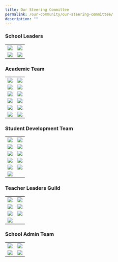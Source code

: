 ```yaml
---
title: Our Steering Committee
permalink: /our-community/our-steering-committee/
description: ""
---
```

<h3>School Leaders</h3>

<table>
<tbody>
  <tr>
    <td><img src="/images/School%20Leaders/mr%20eddie%20foo.jpg"></td>
		<td><img src="/images/School%20Leaders/ms%20lynette%20fernandez.jpg"></td>
  </tr>
  <tr>
    <td><img src="/images/School%20Leaders/mr%20sunny%20ho.jpg"></td>
    <td><img src="/images/School%20Leaders/mr%20martin%20velan%20anthony.jpg"></td>
  </tr>
</tbody>
</table>

<h3>Academic Team</h3>

<table>
<tbody>
  <tr>
    <td><img src="/images/Teaching%20Staff/2023_ms%20ong%20chor%20meng.jpg"></td> <td><img src="/images/Teaching%20Staff/2023_mdm%20shanthi%20deenathayalan.jpg">
  </td></tr>
  <tr>
    <td><img src="/images/Teaching%20Staff/2023_mdm%20lye%20choon%20hwan-final.jpg"></td>
    <td><img src="/images/Teaching%20Staff/2023_mrs%20lee%20peck%20har-final.jpg"></td>
  </tr>
  <tr>
    <td><img src="/images/Teaching%20Staff/2023_mrs%20rachel%20long.jpg"></td>
    <td><img src="/images/Teaching%20Staff/2023_mr%20jeremy%20lee-final.jpg"></td>
  </tr>
  <tr>
		<td><img src="/images/Teaching%20Staff/2023_ms%20madhavi%20chandramohan.jpg"></td>
		<td><img src="/images/Teaching%20Staff/2023_mr%20vemalan%20s_o%20elangovan.jpg"></td>
  </tr>
	<tr>
    <td><img src="/images/Teaching%20Staff/2023_ms%20felicia%20ong.jpg"></td>
    <td><img src="/images/Teaching%20Staff/2023_mdm%20shireen%20chong.jpg"></td>
  </tr>
	<tr>
    <td><img src="/images/Teaching%20Staff/2023_mrs%20pearl%20phua-final.jpg"></td>
    <td><img src="/images/Teaching%20Staff/2023_mrs%20pamela%20chan.jpg"></td>
  </tr>
</tbody>
</table>

<h3>Student Development Team</h3>

<table>
<tbody>
	<tr>
    <td><img src="/images/Teaching%20Staff/2023_mr%20johnson%20chee.jpg"></td>
    <td><img src="/images/Teaching%20Staff/2023_ms%20brindha%20sankar-final.jpg"></td>
  </tr>
	<tr>
    <td><img src="/images/Teaching%20Staff/2023_mrs%20debbie%20lau.jpg"></td>
    <td><img src="/images/Teaching%20Staff/2023_mrs%20cheah-loo%20yin%20hui.jpg"></td>
	</tr>
  <tr>
    <td><img src="/images/Teaching%20Staff/2023_mr%20muhammad%20bin%20ali.jpg"></td>
    <td><img src="/images/Teaching%20Staff/2023_mr%20joe%20choo-final.jpg"></td>
  </tr>
  <tr>
    <td><img src="/images/Teaching%20Staff/2023_mrs%20premila%20onyekachi.jpg"></td>
    <td><img src="/images/Teaching%20Staff/2023_mrs%20lim-chew%20hua%20jie.jpg"></td>
  </tr>
  <tr>
    <td><img src="/images/Teaching%20Staff/2023_mdm%20suzana%20bte%20suah.jpg"></td>
    <td><img src="/images/Teaching%20Staff/2023_mr%20vincent%20poh.jpg"></td>
  </tr>
  <tr>
    <td><img src="/images/Teaching%20Staff/2023_ms%20toh%20xiao%20ting.jpg"></td>
  </tr>
</tbody>
</table>

<h3>Teacher Leaders Guild</h3>

<table>
<tbody>
  <tr>
    <td><img src="/images/Teaching%20Staff/2023_mrs%20lek%20seok%20buay.jpg"></td>
    <td><img src="/images/Teaching%20Staff/2023_mrs%20s%20nirmala-final.jpg"></td>
  </tr>
	<tr>
    <td><img src="/images/Teaching%20Staff/2023_mrs%20usha%20surendran-final.jpg"></td>
    <td><img src="/images/Teaching%20Staff/2023_mdm%20aidah%20binte%20hosni.jpg"></td>
  </tr>
	<tr>
    <td><img src="/images/Teaching%20Staff/2023_mrs%20latha%20joseph.jpg"></td>
    <td><img src="/images/Teaching%20Staff/2023_mrs%20florence%20chia.jpg"></td>
  </tr>
	<tr>
    <td><img src="/images/Teaching%20Staff/2023_mrs%20theresa%20wong-final.jpg"></td>
  </tr>
</tbody>
</table>

<h3>School Admin Team</h3>

<table>
<tbody>
  <tr>
    <td><img src="/images/EAS%20Staff/2023_mdm%20nancy%20koh%20mei%20chin.jpg"></td>
    <td><img src="/images/EAS%20Staff/2023_ms%20candy%20heng%20cheng%20peng.jpg"></td>
  </tr>
  <tr>
    <td><img src="/images/EAS%20Staff/2023_mr%20mohammad%20zhafrie%20bin%20jalil-final.jpg"></td>
    <td><img src="/images/EAS%20Staff/2023_mr%20lau%20cheng%20nam.jpg"></td>
  </tr>

</tbody>
</table>
